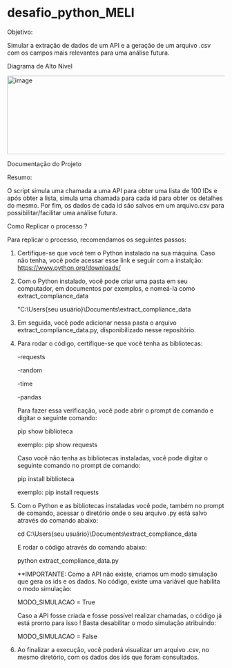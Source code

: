 # desafio_python_MELI

Objetivo: 

Simular a extração de dados de um API e a geração de um arquivo .csv com os campos mais relevantes para uma análise futura.

Diagrama de Alto Nível

<img width="737" height="181" alt="image" src="https://github.com/user-attachments/assets/f0b116ab-aa82-4d36-b2e5-188b4776b806" />



Documentação do Projeto

Resumo:

O script simula uma chamada a uma API para obter uma lista de 100 IDs e após obter a lista, simula uma chamada para cada id para obter os detalhes do mesmo. Por fim, os dados de cada id são salvos em um arquivo.csv para possibilitar/facilitar uma análise futura.

Como Replicar o processo ?

Para replicar o processo, recomendamos os seguintes passos:

1. Certifique-se que você tem o Python instalado na sua máquina. Caso não tenha, você pode acessar esse link e seguir com a instalção: https://www.python.org/downloads/
   
2. Com o Python instalado, você pode criar uma pasta em seu computador, em documentos por exemplos, e nomeá-la como extract_compliance_data

   "C:\Users\{seu usuário}\Documents\extract_compliance_data
   
3. Em seguida, você pode adicionar nessa pasta o arquivo extract_compliance_data.py, disponibilizado nesse repositório.

4. Para rodar o código, certifique-se que você tenha as bibliotecas:
   
   -requests
   
   -random
   
   -time
   
   -pandas
   
   Para fazer essa verificação, você pode abrir o prompt de comando e digitar o seguinte comando:
   
      pip show biblioteca
   
      exemplo: pip show requests

   Caso você não tenha as bibliotecas instaladas, você pode digitar o seguinte comando no prompt de comando:
   
      pip install biblioteca
   
      exemplo: pip install requests
   
5. Com o Python e as bibliotecas instaladas você pode, também no prompt de comando, acessar o diretório onde o seu arquivo .py está salvo através do comando abaixo:

   cd C:\Users\{seu usuário}\Documents\extract_compliance_data
   
   E rodar o código através do comando abaixo:
   
      python extract_compliance_data.py
   
   **IMPORTANTE: Como a API não existe, criamos um modo simulação que gera os ids e os dados. No código, existe uma variável que habilita o modo simulação:
   
      MODO_SIMULACAO = True

   Caso a API fosse criada e fosse possível realizar chamadas, o código já está pronto para isso ! Basta desabilitar o modo simulação atribuindo:
  
      MODO_SIMULACAO = False
   
6. Ao finalizar a execução, você poderá visualizar um arquivo .csv, no mesmo diretório, com os dados dos ids que foram consultados.
